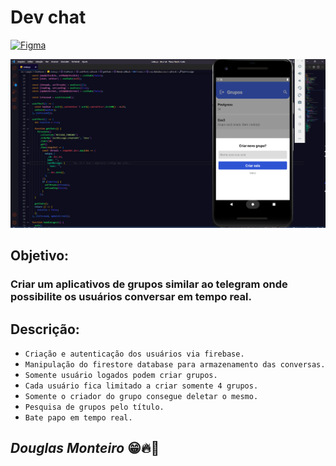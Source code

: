 # Dev chat

[![Figma](https://img.shields.io/badge/figma-link-%23F24E1E.svg?style=for-the-badge&logo=figma&logoColor=white)](https://www.figma.com/file/KhnB1B9viEHdMmt2R6PNpY/DevChat?node-id=0%3A1&t=DgpphQO1KkgQGJ9z-0)

<p align="center">
  <img src="src/assets/preview/home.png">
</p>

## Objetivo:

### Criar um aplicativos de grupos similar ao telegram onde possibilite os usuários conversar em tempo real.

## Descrição:

- `Criação e autenticação dos usuários via firebase.`
- `Manipulação do firestore database para armazenamento das conversas.`
- `Somente usuário logados podem criar grupos.`
- `Cada usuário fica limitado a criar somente 4 grupos.`
- `Somente o criador do grupo consegue deletar o mesmo.`
- `Pesquisa de grupos pelo título.`
- `Bate papo em tempo real.`

## <i>Douglas Monteiro</i> 😁🔥🚀
